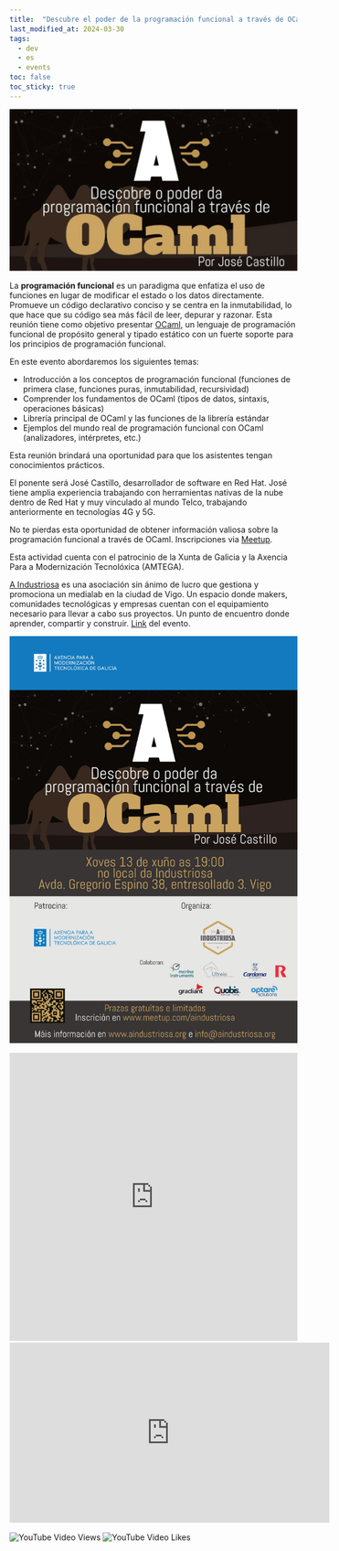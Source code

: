 ```yaml
---
title:  "Descubre el poder de la programación funcional a través de OCaml"
last_modified_at: 2024-03-30
tags:
  - dev
  - es
  - events
toc: false
toc_sticky: true
---
```


![](/assets/images/posts/2024-03-30-industriosa-ocaml/1.webp)

La **programación funcional** es un paradigma que enfatiza el uso de funciones en lugar de modificar el estado o los datos directamente. Promueve un código declarativo conciso y se centra en la inmutabilidad, lo que hace que su código sea más fácil de leer, depurar y razonar. Esta reunión tiene como objetivo presentar [OCaml](https://ocaml.org/), un lenguaje de programación funcional de propósito general y tipado estático con un fuerte soporte para los principios de programación funcional.

En este evento abordaremos los siguientes temas:

 - Introducción a los conceptos de programación funcional (funciones de primera clase, funciones puras, inmutabilidad, recursividad)
 - Comprender los fundamentos de OCaml (tipos de datos, sintaxis, operaciones básicas)
 - Librería principal de OCaml y las funciones de la librería estándar
 - Ejemplos del mundo real de programación funcional con OCaml (analizadores, intérpretes, etc.)

Esta reunión brindará una oportunidad para que los asistentes tengan conocimientos prácticos.

El ponente será José Castillo, desarrollador de software en Red Hat. José tiene amplia experiencia trabajando con herramientas nativas de la nube dentro de Red Hat y muy vinculado al mundo Telco, trabajando anteriormente en tecnologías 4G y 5G.

No te pierdas esta oportunidad de obtener información valiosa sobre la programación funcional a través de OCaml. Inscripciones via [Meetup](https://www.meetup.com/es-ES/aindustriosa/events/299611775/).

Esta actividad cuenta con el patrocinio de la Xunta de Galicia y la Axencia Para a Modernización Tecnolóxica (AMTEGA).

[A Industriosa](https://aindustriosa.org/) es una asociación sin ánimo de lucro que gestiona y promociona un medialab en la ciudad de Vigo. Un espacio donde makers, comunidades tecnológicas y empresas cuentan con el equipamiento necesario para llevar a cabo sus proyectos. Un punto de encuentro donde aprender, compartir y construir. [Link](https://aindustriosa.org/Descubre-o-poder-da-programacion-funcional-a-traves-de-OCaml/) del evento.

[![](/assets/images/posts/2024-03-30-industriosa-ocaml/2.jpg)](https://www.meetup.com/es-ES/aindustriosa/events/299611775/)

<iframe src="https://docs.google.com/gview?url=https://raw.githubusercontent.com/josecastillolema/talks/main/2024-aindustriosa/slides.pdf&embedded=true" style="width:100%; height: unset; aspect-ratio: 1/1;" frameborder="0"></iframe>

<iframe width="560" height="315" src="https://www.youtube.com/embed/w40F9WOatq4" frameborder="0" allow="accelerometer; autoplay; encrypted-media; gyroscope; picture-in-picture" allowfullscreen></iframe>

![YouTube Video Views](https://img.shields.io/youtube/views/w40F9WOatq4?style=social)
![YouTube Video Likes](https://img.shields.io/youtube/likes/w40F9WOatq4?style=social)